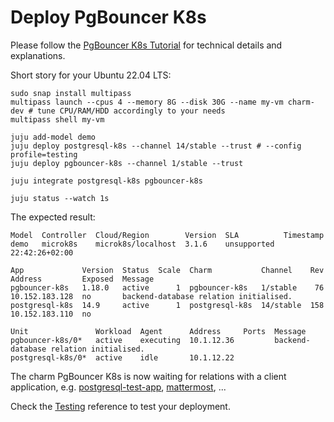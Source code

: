 # Deploy PgBouncer K8s

Please follow the [PgBouncer K8s Tutorial](/t/12251) for technical details and explanations.

Short story for your Ubuntu 22.04 LTS:
```shell
sudo snap install multipass
multipass launch --cpus 4 --memory 8G --disk 30G --name my-vm charm-dev # tune CPU/RAM/HDD accordingly to your needs
multipass shell my-vm

juju add-model demo
juju deploy postgresql-k8s --channel 14/stable --trust # --config profile=testing
juju deploy pgbouncer-k8s --channel 1/stable --trust

juju integrate postgresql-k8s pgbouncer-k8s

juju status --watch 1s
```

The expected result:
```shell 
Model  Controller  Cloud/Region        Version  SLA          Timestamp
demo   microk8s    microk8s/localhost  3.1.6    unsupported  22:42:26+02:00

App             Version  Status  Scale  Charm           Channel    Rev  Address         Exposed  Message
pgbouncer-k8s   1.18.0   active      1  pgbouncer-k8s   1/stable    76  10.152.183.128  no       backend-database relation initialised.
postgresql-k8s  14.9     active      1  postgresql-k8s  14/stable  158  10.152.183.110  no       

Unit               Workload  Agent      Address     Ports  Message
pgbouncer-k8s/0*   active    executing  10.1.12.36         backend-database relation initialised.
postgresql-k8s/0*  active    idle       10.1.12.22
```
The charm PgBouncer K8s is now waiting for relations with a client application, e.g. [postgresql-test-app](https://charmhub.io/postgresql-test-app), [mattermost](https://charmhub.io/mattermost-k8s), ...

Check the [Testing](/t/12272) reference to test your deployment.